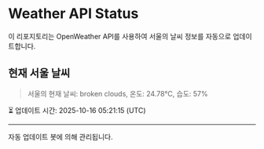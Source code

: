 
# Weather API Status

이 리포지토리는 OpenWeather API를 사용하여 서울의 날씨 정보를 자동으로 업데이트합니다.

## 현재 서울 날씨
> 서울의 현재 날씨: broken clouds, 온도: 24.78°C, 습도: 57%

⏳ 업데이트 시간: 2025-10-16 05:21:15 (UTC)

---
자동 업데이트 봇에 의해 관리됩니다.
